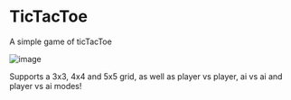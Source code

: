 # TicTacToe
A simple game of ticTacToe

![image](https://user-images.githubusercontent.com/96058413/162641210-0613a7de-5e7e-49f7-aad1-fd39b1e8f1d2.png)

Supports a 3x3, 4x4 and 5x5 grid, as well as player vs player, ai vs ai and player vs ai modes!
